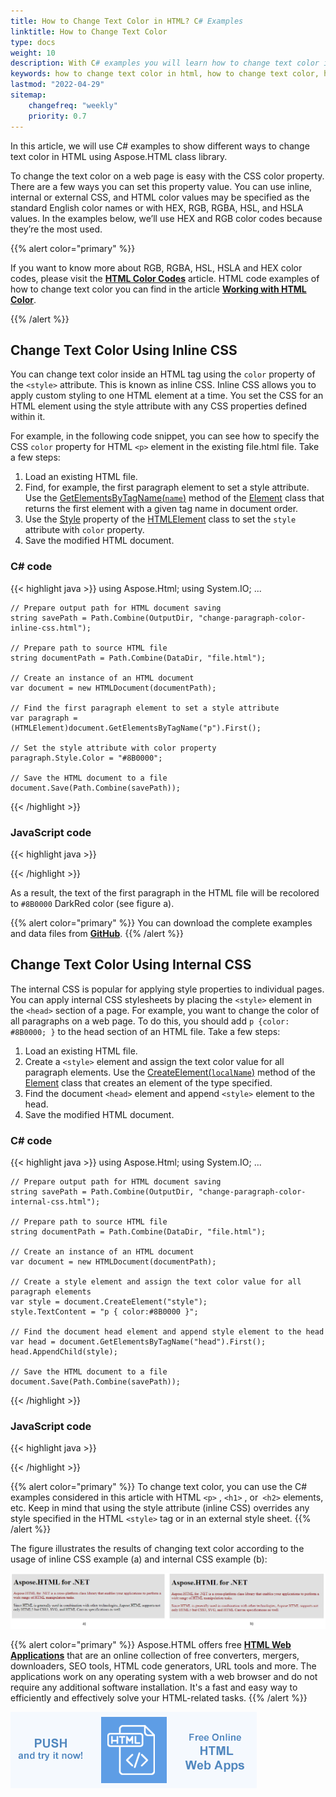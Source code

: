 ```yaml
---
title: How to Change Text Color in HTML? C# Examples
linktitle: How to Change Text Color
type: docs
weight: 10
description: With C# examples you will learn how to change text color in an HTML file using inline and internal CSS.
keywords: how to change text color in html, how to change text color, html font color, change text color, html text color, c# examples, inline css, internal css
lastmod: "2022-04-29"
sitemap:
    changefreq: "weekly"
    priority: 0.7
---
```


<link href="./../../style.css" rel="stylesheet" type="text/css" />

In this article, we will use C# examples to show different ways to change text color in HTML using Aspose.HTML class library.

To change the text color on a web page is easy with the CSS color property. There are a few ways you can set this property value. You can use inline, internal or external CSS, and HTML color values may be specified as the standard English color names or with HEX, RGB, RGBA, HSL, and HSLA values.
In the examples below, we’ll use HEX and RGB color codes because they’re the most used.

{{% alert color="primary" %}} 

If you want to know more about RGB, RGBA,  HSL, HSLA and HEX color codes, please visit the [**HTML Color Codes**](https://docs.aspose.com/html/net/tutorial/html-colors/) article. HTML code examples of how to change text color you can find in the article [**Working with HTML Color**](https://docs.aspose.com/html/net/tutorial/working-with-html-color/).

{{% /alert %}}

## **Change Text Color Using Inline CSS**

You can change text color inside an HTML tag using the `color` property of the `<style>` attribute. This is known as inline CSS. Inline CSS allows you to apply custom styling to one HTML element at a time. You set the CSS for an HTML element using the style attribute with any CSS properties defined within it. 

For example, in the following code snippet, you can see how to specify the CSS `color` property for HTML `<p>` element in the existing file.html file. Take a few steps:

1. Load an existing HTML file.
2. Find, for example, the first paragraph element to set a style attribute.  Use the [GetElementsByTagName(`name`)](https://reference.aspose.com/html/net/aspose.html.dom/element/methods/getelementsbytagname) method of the [Element](https://reference.aspose.com/html/net/aspose.html.dom/element) class that returns the first element with a given tag name in document order.
3. Use the [Style](https://reference.aspose.com/html/net/aspose.html/htmlelement/properties/style) property of the [HTMLElement](https://reference.aspose.com/html/net/aspose.html/htmlelement) class to set the `style` attribute with `color` property.
4. Save the modified HTML document.

### **C# code**

{{< highlight java >}}
using Aspose.Html;
using System.IO;
...

    // Prepare output path for HTML document saving
    string savePath = Path.Combine(OutputDir, "change-paragraph-color-inline-css.html");
    
    // Prepare path to source HTML file
    string documentPath = Path.Combine(DataDir, "file.html");
    
    // Create an instance of an HTML document
    var document = new HTMLDocument(documentPath);
    
    // Find the first paragraph element to set a style attribute
    var paragraph = (HTMLElement)document.GetElementsByTagName("p").First();
    
    // Set the style attribute with color property
    paragraph.Style.Color = "#8B0000";
    
    // Save the HTML document to a file
    document.Save(Path.Combine(savePath));
{{< /highlight >}}

### **JavaScript code**

{{< highlight java >}}
<script> 	
	// Find the first paragraph element to set a style attribute
	var paragraph = document.getElementsByTagName("p")[0];

	// Set the style attribute with color property
	paragraph.style.color = "#8B0000";		
</script>
{{< /highlight >}}

As a result, the text of the first paragraph in the HTML file will be recolored to `#8B0000` DarkRed color (see figure a).

{{% alert color="primary" %}} 
You can download the complete examples and data files from <a href="https://github.com/aspose-html/Aspose.HTML-Documentation/tree/main/content/tests-net" rel='noopener nofollow' target="_blank">**GitHub**</a>.
{{% /alert %}}

## **Change Text Color Using Internal CSS**

The internal CSS is popular for applying style properties to individual pages. You can apply internal CSS stylesheets by placing the `<style>` element in the `<head>` section of a page. For example,  you want to change the color of all paragraphs on a web page. To do this, you should add `p {color: #8B0000; }` to the head section of an HTML file. Take a few steps:

1. Load an existing HTML file.
2. Create a `<style>` element and assign the text color value for all paragraph elements.  Use the [CreateElement(`localName`)](https://reference.aspose.com/html/net/aspose.html.dom/document/methods/createelement) method of the [Element](https://reference.aspose.com/html/net/aspose.html.dom/element) class that creates an element of the type specified.
3. Find the document `<head>` element and append `<style>` element to the head.
4. Save the modified HTML document.

### **C# code**
{{< highlight java >}}
using Aspose.Html;
using System.IO;
...

    // Prepare output path for HTML document saving
    string savePath = Path.Combine(OutputDir, "change-paragraph-color-internal-css.html");
    
    // Prepare path to source HTML file
    string documentPath = Path.Combine(DataDir, "file.html");
    
    // Create an instance of an HTML document
    var document = new HTMLDocument(documentPath);
    
    // Create a style element and assign the text color value for all paragraph elements
    var style = document.CreateElement("style");
    style.TextContent = "p { color:#8B0000 }";
    
    // Find the document head element and append style element to the head
    var head = document.GetElementsByTagName("head").First();
    head.AppendChild(style);          
    
    // Save the HTML document to a file
    document.Save(Path.Combine(savePath));
{{< /highlight >}}
### **JavaScript code**

{{< highlight java >}}
<script> 	
	// Create a style element and assign the text color value for all paragraph elements
	var style = document.createElement("style");
	style.textContent = "p { color:#8B0000 }";

	// Find the document head element and append style element to the head
	var head = document.getElementsByTagName("head")[0];
	head.appendChild(style);	
</script>
{{< /highlight >}}

{{% alert color="primary" %}} 
To change text color, you can use the C# examples considered in this article with HTML `<p>` , `<h1>` , or` <h2>` elements, etc. Keep in mind that using the style attribute (inline CSS) overrides any style specified in the HTML `<style>` tag or in an external style sheet. 
{{% /alert %}}

The figure illustrates the results of changing text color according to the usage of inline CSS example (a) and internal CSS example (b):

![Text "Two fragments of the HTML document with colored paragraph text"](change-text-color.png#center)

{{% alert color="primary" %}}
Aspose.HTML offers free <a href="https://products.aspose.app/html/applications" target="_blank">**HTML Web Applications**</a> that are an online collection of free converters, mergers, downloaders, SEO tools, HTML code generators, URL tools and more. The applications work on any operating system with a web browser and do not require any additional software installation. It's a fast and easy way to efficiently and effectively solve your HTML-related tasks.
{{% /alert %}}

<a href="https://products.aspose.app/html/applications" target="_blank">![Text "Banner HTML Web Applications"](../../tutorial/html-web-apps.png#center)</a> 

